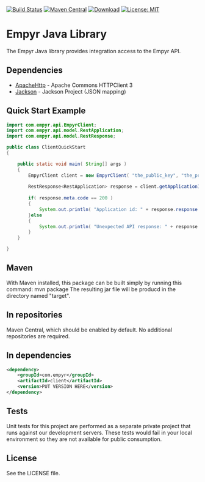 
[![Build Status](https://travis-ci.org/EmpyrNetwork/empyr_java.svg)](https://travis-ci.org/EmpyrNetwork/empyr_java)
[![Maven Central](https://img.shields.io/maven-central/v/com.empyr/client)](https://search.maven.org/artifact/com.empyr/client)
[![Download](https://api.bintray.com/packages/empyrnetwork/empyrnetwork/empyr_java/images/download.svg)](https://bintray.com/empyrnetwork/empyrnetwork/empyr_java/_latestVersion)
[![License: MIT](https://img.shields.io/badge/License-MIT-yellow.svg)](https://opensource.org/licenses/MIT)

# Empyr Java Library

The Empyr Java library provides integration access to the Empyr API.

## Dependencies
* [ApacheHttp] - Apache Commons HTTPClient 3
* [Jackson] - Jackson Project (JSON mapping)

## Quick Start Example

````java
import com.empyr.api.EmpyrClient;
import com.empyr.api.model.RestApplication;
import com.empyr.api.model.RestResponse;

public class ClientQuickStart
{

	public static void main( String[] args )
	{
		EmpyrClient client = new EmpyrClient( "the_public_key", "the_private_key" );
		
		RestResponse<RestApplication> response = client.getApplicationInfo();
		
		if( response.meta.code == 200 )
		{
			System.out.println( "Application id: " + response.response.id );
		}else
		{
			System.out.println( "Unexpected API response: " + response );
		}
	}

}
````


## Maven
With Maven installed, this package can be built simply by running this command:
    mvn package
The resulting jar file will be producd in the directory named "target".

## In repositories
Maven Central, which should be enabled by default. No additional repositories are required.

## In dependencies

````xml
<dependency>
    <groupId>com.empyr</groupId>
    <artifactId>client</artifactId>
    <version>PUT VERSION HERE</version>
</dependency>
````

## Tests
Unit tests for this project are performed as a separate private project that runs against our development servers. These tests would fail in your local environment so they are not available for public consumption.

## License
See the LICENSE file.

   [ApacheHttp]: <http://hc.apache.org/httpclient-3.x/>
   [Jackson]: <https://github.com/FasterXML/jackson>

